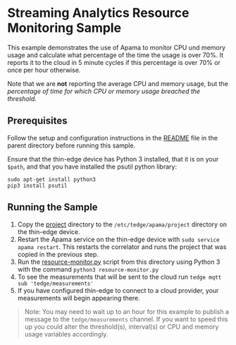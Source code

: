 # Streaming Analytics Resource Monitoring Sample

This example demonstrates the use of Apama to monitor CPU und memory usage and calculate 
what percentage of the time the usage is over 70%. It reports it to the cloud 
in 5 minute cycles if this percentage is over 70% or once per hour otherwise.

Note that we are __not__ reporting the average CPU and memory usage, but the _percentage of time for 
which CPU or memory usage breached the threshold._

## Prerequisites

Follow the setup and configuration instructions in the [README](../README.md)
file in the parent directory before running this sample.

Ensure that the thin-edge device has Python 3 installed, that it is on your `$path`, and that you have installed the psutil python library:

```
sudo apt-get install python3
pip3 install psutil
```

## Running the Sample

1. Copy the [project](project) directory to the `/etc/tedge/apama/project` directory on the thin-edge device. 
2. Restart the Apama service on the thin-edge device with `sudo service apama restart`.
This restarts the correlator and runs the project that was copied in the previous step.
3. Run the [resource-monitor.py](resource-monitor.py) script from this directory using Python 3
with the command `python3 resource-monitor.py`
4. To see the measurements that will be sent to the cloud run `tedge mqtt sub 'tedge/measurements'`
5. If you have configured thin-edge to connect to a cloud provider, your measurements 
will begin appearing there.

> Note: You may need to wait up to an hour for this
example to publish a message to the `tedge/measurements`
channel. If you want to speed this up you could alter
the threshold(s), interval(s) or CPU and memory usage
variables accordingly.

